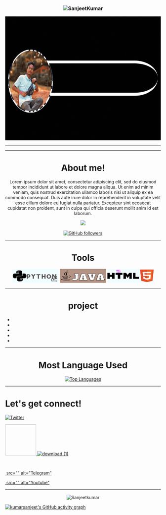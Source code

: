 <h3><p align="center"> <img src="https://komarev.com/ghpvc/?username=kumarsanjeet1&label=Profile%20views&color=6805D3&style=flat" alt="SanjeetKumar" /> </p></h3>

<img src="profile1.gif" alt="profile_photo_&_name" style="width:1500px;height:400px">


<hr>
<hr>

<div align="center">

#  About me!

<p>Lorem ipsum dolor sit amet, consectetur adipiscing elit, sed do eiusmod tempor incididunt ut labore et dolore magna aliqua. Ut enim ad minim veniam, quis nostrud exercitation ullamco laboris nisi ut aliquip ex ea commodo consequat. Duis aute irure dolor in reprehenderit in voluptate velit esse cillum dolore eu fugiat nulla pariatur. Excepteur sint occaecat cupidatat non proident, sunt in culpa qui officia deserunt mollit anim id est laborum. </p>

<a href="https://www.twitter.com/Krsanjeets" target="_blank" rel="noreferrer"><img
src="https://img.shields.io/twitter/follow/Krsanjeets?logo=twitter&style=for-the-badge&color=0891b2&labelColor=1c1917"
/></a>


[![GitHub followers](https://img.shields.io/github/followers/kumarsanjeet1.svg?style=social&label=Follow)](https://github.com/kumarsanjeet1?tab=followers)

</div>


 <hr>  
   

<div align="center">
   
   # Tools
</div>

<div align ="center" >
<img alt ="python" src = "https://github.com/Kumarsanjeet1/Kumarsanjeet1/blob/main/tools_png/python.png"  width ="150" height = "45"/>  
<img alt ="Java" src = "https://github.com/Kumarsanjeet1/Kumarsanjeet1/blob/main/tools_png/java.png" width ="150" height = "45"/> 
<img alt = "Html" src ="https://github.com/Kumarsanjeet1/Kumarsanjeet1/blob/main/tools_png/html.png" width = "150" height = "45"/>
</div>

<hr>

<div align="center">


   
# project
*
*
*
*
*
</div>
   
   
   
   
<div align="center">
   
<hr>

# Most Language Used  
   
<a href="https://github.com/kumarsanjeet1" align="left"><img src="https://github-readme-stats.vercel.app/api/top-langs/?username=kumarsanjeet1&langs_count=10&title_color=0891b2&text_color=ffffff&icon_color=0891b2&bg_color=1c1917&hide_border=true&locale=en&custom_title=Top%20%Languages" alt="Top Languages" /></a>
   
<hr>
</div>







<p align ="left">



# Let's get connect!
</p>

<p>

<a href="https://twitter.com/Krsanjeets">  ![Twitter](https://abs.twimg.com/favicons/twitter.2.ico) </a>

<a href="https://www.linkedin.com/in/sanjeet-kumar-86a418203" target="_blank">  <img style="height:100px; width:100px"> ![download (1)](https://user-images.githubusercontent.com/89514486/188950044-73c3a49f-59fb-4996-9447-2c505551cd06.png) </img> </a>


<a href="https://www.instagram.com/krsanjeets/">  <img>  </img> </a>
 
 <a href="">  <img> src="" alt="Telegram" </img> </a>

<a href="">  <img> src="" alt="Youtube" </img> </a>

<p>




<hr>







</tr>





<div align="center">
<p><img align="center" src="https://github-readme-streak-stats.herokuapp.com/?user=kumarsanjeet1&theme=dark" alt="Sanjeetkumar" /></p>

</div>



[![kumarsanjeet's GitHub activity graph](https://activity-graph.herokuapp.com/graph?username=kumarsanjeet1&theme=xcode)](https://git.io/kumarsanjeet1)







